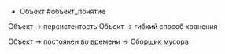 * Объект #объект_понятие



Объект -> персистентость
Объект -> гибкий способ хранения

Объект -> постоянен во времени -> Сборщик мусора